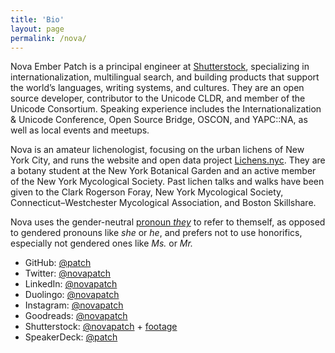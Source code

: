 ```yaml
---
title: 'Bio'
layout: page
permalink: /nova/
---
```


Nova Ember Patch is a principal engineer at
[Shutterstock](http://www.shutterstock.com/), specializing in
internationalization, multilingual search, and building products that support
the world’s languages, writing systems, and cultures. They are an open source
developer, contributor to the Unicode CLDR, and member of the Unicode
Consortium. Speaking experience includes the Internationalization & Unicode
Conference, Open Source Bridge, OSCON, and YAPC::NA, as well as local events and
meetups.

Nova is an amateur lichenologist, focusing on the urban lichens of New York
City, and runs the website and open data project
[Lichens.nyc](http://lichens.nyc/). They are a botany student at the New York
Botanical Garden and an active member of the New York Mycological Society.
Past lichen talks and walks have been given to the Clark Rogerson Foray, New
York Mycological Society, Connecticut–Westchester Mycological Association, and
Boston Skillshare.

Nova uses the gender-neutral [pronoun *they*](http://pronoun.is/they) to refer
to themself, as opposed to gendered pronouns like *she* or *he*, and prefers not
to use honorifics, especially not gendered ones like *Ms.* or *Mr.*

* GitHub: [@patch](https://github.com/patch)
* Twitter: [@novapatch](https://twitter.com/novapatch)
* LinkedIn: [@novapatch](https://www.linkedin.com/in/novapatch)
* Duolingo: [@novapatch](https://www.duolingo.com/novapatch)
* Instagram: [@novapatch](https://www.instagram.com/novapatch/)
* Goodreads: [@novapatch](https://www.goodreads.com/novapatch)
* Shutterstock: [@novapatch](https://www.shutterstock.com/g/novapatch) +
[footage](https://www.shutterstock.com/video/gallery/Nova-Patch-4055674/)
* SpeakerDeck: [@patch](https://speakerdeck.com/patch)
